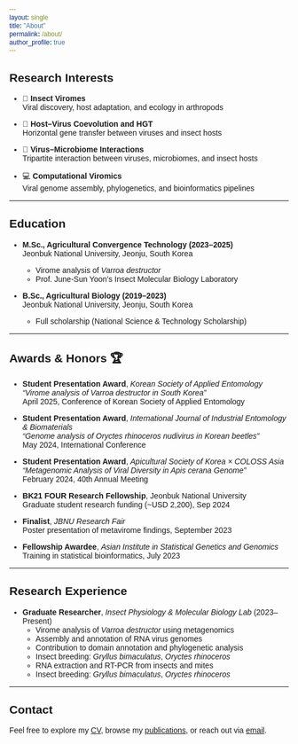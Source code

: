 ```yaml
---
layout: single
title: "About"
permalink: /about/
author_profile: true
---
```


<style>
  body, h1, h2, h3, h4, h5, h6, p, div, a, span {
    font-family: Arial, "Times New Roman", serif !important;
  }
</style>


## Research Interests

- 🧬 **Insect Viromes**  
  Viral discovery, host adaptation, and ecology in arthropods

- 🔁 **Host–Virus Coevolution and HGT**  
  Horizontal gene transfer between viruses and insect hosts

- 🦠 **Virus–Microbiome Interactions**  
  Tripartite interaction between viruses, microbiomes, and insect hosts

- 💻 **Computational Viromics**  
  Viral genome assembly, phylogenetics, and bioinformatics pipelines

---

## Education

- **M.Sc., Agricultural Convergence Technology (2023–2025)**  
  Jeonbuk National University, Jeonju, South Korea  
  - Virome analysis of *Varroa destructor*  
  - Prof. June-Sun Yoon’s Insect Molecular Biology Laboratory

- **B.Sc., Agricultural Biology (2019–2023)**  
  Jeonbuk National University, Jeonju, South Korea  
  - Full scholarship (National Science & Technology Scholarship)  

---

## Awards & Honors 🏆

- **Student Presentation Award**, *Korean Society of Applied Entomology*  
  *“Virome analysis of Varroa destructor in South Korea”*  
  April 2025, Conference of Korean Society of Applied Entomology

- **Student Presentation Award**, *International Journal of Industrial Entomology & Biomaterials*  
  *“Genome analysis of Oryctes rhinoceros nudivirus in Korean beetles”*  
  May 2024, International Conference

- **Student Presentation Award**, *Apicultural Society of Korea × COLOSS Asia*  
  *“Metagenomic Analysis of Viral Diversity in Apis cerana Genome”*  
  February 2024, 40th Annual Meeting

- **BK21 FOUR Research Fellowship**, Jeonbuk National University  
  Graduate student research funding (~USD 2,200), Sep 2024

- **Finalist**, *JBNU Research Fair*  
  Poster presentation of metavirome findings, September 2023

- **Fellowship Awardee**, *Asian Institute in Statistical Genetics and Genomics*  
  Training in statistical bioinformatics, July 2023

---

## Research Experience

- **Graduate Researcher**, *Insect Physiology & Molecular Biology Lab* (2023–Present)  
  - Virome analysis of *Varroa destructor* using metagenomics  
  - Assembly and annotation of RNA virus genomes  
  - Contribution to domain annotation and phylogenetic analysis
  - Insect breeding: *Gryllus bimaculatus*, *Oryctes rhinoceros*
  - RNA extraction and RT-PCR from insects and mites  
  - Insect breeding: *Gryllus bimaculatus*, *Oryctes rhinoceros*

---

## Contact

Feel free to explore my [CV](/cv/), browse my [publications](/publications/), or reach out via [email](mailto:07jikim@gmail.com).
